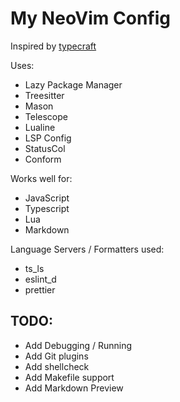 # My NeoVim Config

Inspired by [typecraft](https://www.youtube.com/watch?v=zHTeCSVAFNY&list=PLsz00TDipIffreIaUNk64KxTIkQaGguqn&index=1)

Uses:

- Lazy Package Manager
- Treesitter
- Mason
- Telescope
- Lualine
- LSP Config
- StatusCol
- Conform

Works well for:

- JavaScript
- Typescript
- Lua
- Markdown

Language Servers / Formatters used:

- ts_ls
- eslint_d
- prettier

## TODO:

- Add Debugging / Running
- Add Git plugins
- Add shellcheck
- Add Makefile support
- Add Markdown Preview
